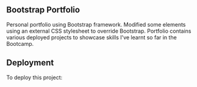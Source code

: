 ## Bootstrap Portfolio
Personal portfolio using Bootstrap framework. Modified some elements using an external CSS stylesheet to override Bootstrap. Portfolio contains various deployed projects to showcase skills I've learnt so far in the Bootcamp.

## Deployment
To deploy this project:
